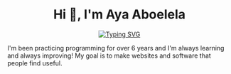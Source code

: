 <h1 align="center">Hi 👋, I'm Aya Aboelela</h1>
<p align="center">
  <a href="https://git.io/typing-svg"><img src="https://readme-typing-svg.demolab.com?font=Fira+Code&weight=500&size=22&pause=1000&center=true&vCenter=true&random=false&width=435&lines=Junior+Backend+Developer;I%E2%80%99m+currently+working+in+IPMagiX;C%23+%7C+OOP+%7C+EFC;Database+Design+and+SQL+Query;Dapper+%7C+Dapper.Contrib" alt="Typing SVG" /></a>
</p>

I'm been practicing programming for over 6 years and I'm always learning and always improving!
My goal is to make websites and software that people find useful.
